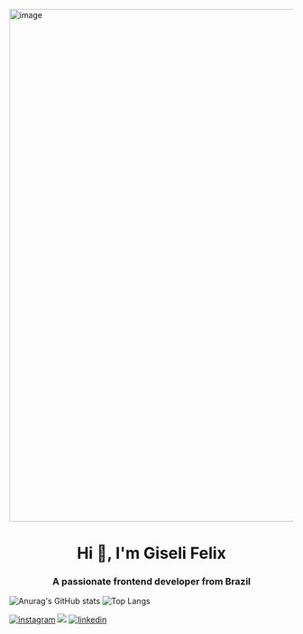 <img width="720" height="908" alt="image" src="https://github.com/user-attachments/assets/d5a6308e-a6b9-40e2-8346-9949ff38161c" /><h1 align="center">Hi 👋, I'm Giseli Felix</h1>
<h3 align="center">A passionate frontend developer from Brazil</h3>

![Anurag's GitHub stats](https://github-readme-stats.vercel.app/api?username=IvoVicente&show_icons=true&theme=merko)
![Top Langs](https://github-readme-stats.vercel.app/api/top-langs/?username=anuraghazra&layout=compact&theme=merko)

[![instagram](https://img.shields.io/badge/-Instagram-%23E4405F?style=for-the-badge&logo=instagram&logoColor=white)](https://www.instagram.com/developergiseli?utm_source=qr&igsh=MTU0cDBxMTZlcmU0bw==)
 <a href = "mailto:SIIvoVicenteSI@gmail.com"><img src="https://img.shields.io/badge/-Gmail-%23333?style=for-the-badge&logo=gmail&logoColor=white" target="_blank"></a>
[![linkedin](https://img.shields.io/badge/-LinkedIn-%230077B5?style=for-the-badge&logo=linkedin&logoColor=white)](https://www.linkedin.com/in/giseli-felix-1a6aa525a/)

